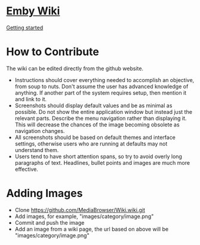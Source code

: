 [Emby Wiki](https://github.com/MediaBrowser/Wiki/wiki)
====

[Getting started](https://github.com/MediaBrowser/Wiki/w.wiki/AGqW)
 
  


How to Contribute
====

The wiki can be edited directly from the github website. 

* Instructions should cover everything needed to accomplish an objective, from soup to nuts. Don't assume the user has advanced knowledge of anything. If another part of the system requires setup, then mention it and link to it.
* Screenshots should display default values and be as minimal as possible. Do not show the entire application window but instead just the relevant parts. Describe the menu navigation rather than displaying it. This will decrease the chances of the image becoming obsolete as navigation changes.
* All screenshots should be based on default themes and interface settings, otherwise users who are running at defaults may not understand them. 
* Users tend to have short attention spans, so try to avoid overly long paragraphs of text. Headlines, bullet points and images are much more effective.

Adding Images
====

* Clone https://github.com/MediaBrowser/Wiki.wiki.git
* Add images, for example, "images/category/image.png"
* Commit and push the image
* Add an image from a wiki page, the url based on above will be "images/category/image.png"

